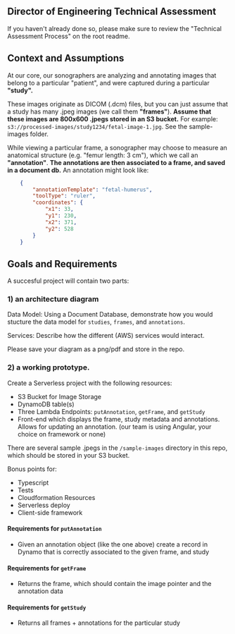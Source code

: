 ## Director of Engineering Technical Assessment

If you haven't already done so, please make sure to review the "Technical Assessment Process" on the root readme.

## Context and Assumptions

At our core, our sonographers are analyzing and annotating images that belong to a particular "patient", and were captured during a particular <strong>"study".</strong>

These images originate as DICOM (.dcm) files, but you can just assume that a study has many .jpeg images (we call them <strong>"frames"</strong>). <strong>Assume that these images are 800x600 .jpegs stored in an S3 bucket.</strong> For example: `s3://processed-images/study1234/fetal-image-1.jpg`.  See the sample-images folder.

While viewing a particular frame, a sonographer may choose to measure an anatomical structure (e.g. "femur length: 3 cm"), which we call an <strong>"annotation"</strong>. <strong>The annotations are then associated to a frame, and saved in a document db.</strong> An annotation might look like:

```json
    {
        "annotationTemplate": "fetal-humerus",
        "toolType": "ruler",
        "coordinates": {
            "x1": 33,
            "y1": 230,
            "x2": 371,
            "y2": 528
        }
    }
```

## Goals and Requirements

A succesful project will contain two parts: 

### 1) an architecture diagram

Data Model: Using a Document Database, demonstrate how you would stucture the data model for `studies`, `frames`, and `annotations`. 

Services: Describe how the different (AWS) services would interact. 

Please save your diagram as a png/pdf and store in the repo.

### 2) a working prototype. 

Create a Serverless project with the following resources:

- S3 Bucket for Image Storage
- DynamoDB table(s)
- Three Lambda Endpoints: `putAnnotation`, `getFrame`, and `getStudy`
- Front-end which displays the frame, study metadata and annotations.  Allows for updating an annotation.  (our team is using Angular, your choice on framework or none)

There are several sample .jpegs in the `/sample-images` directory in this repo, which should be stored in your S3 bucket.

Bonus points for:
- Typescript
- Tests
- Cloudformation Resources
- Serverless deploy
- Client-side framework

#### Requirements for `putAnnotation`

- Given an annotation object (like the one above) create a record in Dynamo that is correctly associated to the given frame, and study

#### Requirements for `getFrame`

- Returns the frame, which should contain the image pointer and the annotation data

#### Requirements for `getStudy`

- Returns all frames + annotations for the particular study 
